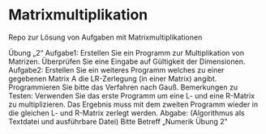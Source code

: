 # Matrixmultiplikation
Repo zur Lösung von Aufgaben mit Matrixmultiplikationen

Übung „2“
Aufgabe1:
Erstellen Sie ein Programm zur Multiplikation von Matrizen. Überprüfen Sie eine
Eingabe auf Gültigkeit der Dimensionen.
Aufgabe2:
Erstellen Sie ein weiteres Programm welches zu einer gegebenen Matrix A die
LR-Zerlegung (in einer Matrix) angibt. Programmieren Sie bitte das Verfahren
nach Gauß.
Bemerkungen zu Testen:
Verwenden Sie das erste Programm um eine L- und eine R-Matrix zu
multiplizieren. Das Ergebnis muss mit dem zweiten Programm wieder in die
gleichen L- und R-Matrix zerlegt werden.
Abgabe:
(Algorithmus als Textdatei und ausführbare Datei)
Bitte Betreff „Numerik Übung 2"